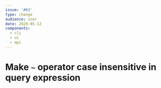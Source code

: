 ```yaml
---
issue: '#63'
type: change
audience: user
date: 2020-05-12
components:
  - cli
  - ui
  - api
---
```

# Make `~` operator case insensitive in query expression
